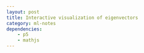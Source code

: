 ```yaml
---
layout: post
title: Interactive visualization of eigenvectors
category: ml-notes
dependencies:
    - p5
    - mathjs
---
```


<div id="sketch-holder">
    <script type="text/javascript" src="assets/js/eigen_sketch.js"></script>
</div>

